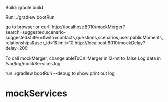 Build:
gradle build


Run:
./gradlew bootRun

go to browser or curl:
http://localhost:8010/mockMerger?search=suggested,scenario-suggested&filter=&with=contacts,questions,scenarios,user.publicMoments,relationships&user_id=1&limit=10
http://localhost:8010/mockDelay?delay=200

To call mockMerger, change ableToCallMerger in l2-mt to false
Log data in /var/log/mockServices.log

run ./gradlew bootRun --debug to show print out log

# mockServices
